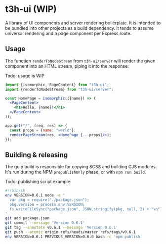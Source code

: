 # t3h-ui (WIP)
A library of UI components and server rendering boilerplate. It is intended to be bundled into other projects as a build dependency. It tends to assume universal rendering and a page component per Express route.

## Usage
The function `renderToNodeStream` from `t3h-ui/server` will render the given component into an HTML stream, piping it into the response:

Todo: usage is WIP

```jsx
import {isomorphic, PageContent} from "t3h-ui";
import {renderToNodeStream} from "t3h-ui/server";

const HomePage = isomorphic(({name}) => (
  <PageContent>
    <h1>Hello, {name}!</h1>
  </PageContent>
));

app.get("/", (req, res) => {
  const props = {name: "world"};
  renderPageStream(res, <HomePage {...props}/>);
});
```

## Building & releasing
The gulp build is responsible for copying SCSS and building CJS modules. It's run during the NPM `prepublishOnly` phase, or with `npm run build`.

Todo: publishing script example:

```sh
#!/bin/sh
env VERSION=0.6.1 node -e '
  var pkg = require("./package.json");
  pkg.version = process.env.VERSION;
  fs.writeFileSync("package.json", JSON.stringify(pkg, null, 2) + "\n");
'
git add package.json
git commit --message 'Version 0.6.1'
git tag --annotate v0.6.1 --message 'Version 0.6.1'
git push --atomic origin refs/heads/master refs/tags/v0.6.1
env VERSION=0.6.1 PREVIOUS_VERSION=0.6.0 bash -c 'npm publish'
```
